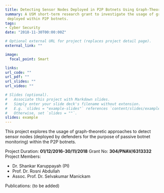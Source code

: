```yaml
---
title: Detecting Sensor Nodes Deployed in P2P Botnets Using Graph-Theoretic Approaches
summary: A USM short-term research grant to investigate the usage of graph-theoretic approaches to detect sensor nodes
 deployed within P2P botnets. 
tags:
- Cyber Security
date: "2018-11-30T00:00:00Z"

# Optional external URL for project (replaces project detail page).
external_link: ""

image:
  focal_point: Smart

links:
url_code: ""
url_pdf: ""
url_slides: ""
url_video: ""

# Slides (optional).
#   Associate this project with Markdown slides.
#   Simply enter your slide deck's filename without extension.
#   E.g. `slides = "example-slides"` references `content/slides/example-slides.md`.
#   Otherwise, set `slides = ""`.
slides: example
---
```


This project explores the usage of graph-theoretic approaches to detect sensor nodes (deployed by defenders for
 the purpose of passive botnet monitoring) within the P2P botnets.
 
 Project Duration: **01/12/2016-30/11/2018**
 Grant No: **304/PNAV/6313332**
 Project Members:
 - Dr. Shankar Karuppayah (PI)
 - Prof. Dr. Rosni Abdullah
 - Assoc. Prof. Dr. Selvakumar Manickam

Publications:
(to be added)
